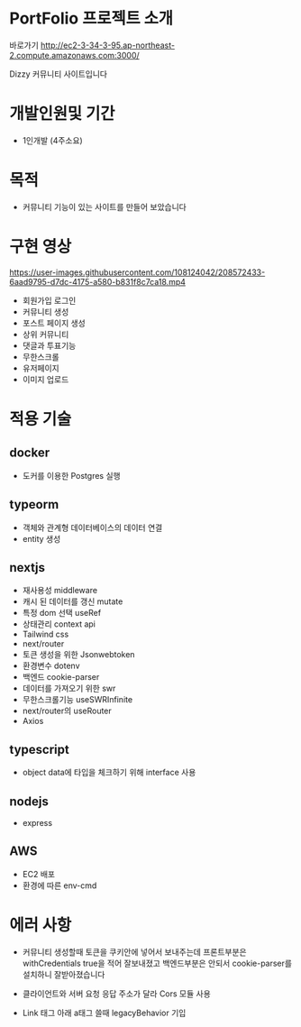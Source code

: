#   PortFolio 프로젝트 소개

바로가기 http://ec2-3-34-3-95.ap-northeast-2.compute.amazonaws.com:3000/

Dizzy 커뮤니티 사이트입니다

# 개발인원및 기간
- 1인개발 (4주소요)

# 목적
- 커뮤니티 기능이 있는 사이트를 만들어 보았습니다

# 구현 영상
https://user-images.githubusercontent.com/108124042/208572433-6aad9795-d7dc-4175-a580-b831f8c7ca18.mp4

- 회원가입 로그인
- 커뮤니티 생성
- 포스트 페이지 생성
- 상위 커뮤니티
- 댓글과 투표기능
- 무한스크롤
- 유저페이지
- 이미지 업로드

# 적용 기술
## docker
- 도커를 이용한 Postgres 실행

## typeorm
- 객체와 관계형 데이터베이스의 데이터 연결
- entity 생성

## nextjs
- 재사용성 middleware
- 캐시 된 데이터를 갱신 mutate
- 특정 dom 선택 useRef
- 상태관리 context api
- Tailwind css
- next/router
- 토큰 생성을 위한 Jsonwebtoken
- 환경변수 dotenv
- 백엔드 cookie-parser
- 데이터를 가져오기 위한 swr
- 무한스크롤기능 useSWRInfinite
- next/router의 useRouter
- Axios 

## typescript
- object data에 타입을 체크하기 위해 interface 사용

## nodejs
- express

## AWS
- EC2 배포
- 환경에 따른 env-cmd


# 에러 사항

- 커뮤니티 생성할때 토큰을 쿠키안에 넣어서 보내주는데 
프론트부분은 withCredentials true을 적어 잘보내졌고
백엔드부분은 안되서 cookie-parser를 설치하니 잘받아졌습니다

- 클라이언트와 서버 요청 응답 주소가 달라 Cors 모듈 사용

- Link 태그 아래 a태그 쓸때 legacyBehavior 기입

